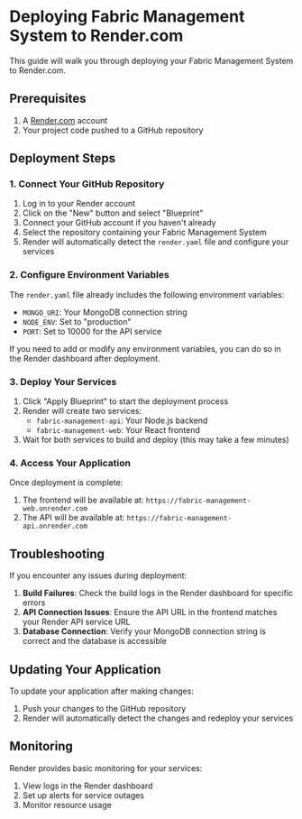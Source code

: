 # Deploying Fabric Management System to Render.com

This guide will walk you through deploying your Fabric Management System to Render.com.

## Prerequisites

1. A [Render.com](https://render.com) account
2. Your project code pushed to a GitHub repository

## Deployment Steps

### 1. Connect Your GitHub Repository

1. Log in to your Render account
2. Click on the "New" button and select "Blueprint"
3. Connect your GitHub account if you haven't already
4. Select the repository containing your Fabric Management System
5. Render will automatically detect the `render.yaml` file and configure your services

### 2. Configure Environment Variables

The `render.yaml` file already includes the following environment variables:

- `MONGO_URI`: Your MongoDB connection string
- `NODE_ENV`: Set to "production"
- `PORT`: Set to 10000 for the API service

If you need to add or modify any environment variables, you can do so in the Render dashboard after deployment.

### 3. Deploy Your Services

1. Click "Apply Blueprint" to start the deployment process
2. Render will create two services:
   - `fabric-management-api`: Your Node.js backend
   - `fabric-management-web`: Your React frontend
3. Wait for both services to build and deploy (this may take a few minutes)

### 4. Access Your Application

Once deployment is complete:

1. The frontend will be available at: `https://fabric-management-web.onrender.com`
2. The API will be available at: `https://fabric-management-api.onrender.com`

## Troubleshooting

If you encounter any issues during deployment:

1. **Build Failures**: Check the build logs in the Render dashboard for specific errors
2. **API Connection Issues**: Ensure the API URL in the frontend matches your Render API service URL
3. **Database Connection**: Verify your MongoDB connection string is correct and the database is accessible

## Updating Your Application

To update your application after making changes:

1. Push your changes to the GitHub repository
2. Render will automatically detect the changes and redeploy your services

## Monitoring

Render provides basic monitoring for your services:

1. View logs in the Render dashboard
2. Set up alerts for service outages
3. Monitor resource usage
